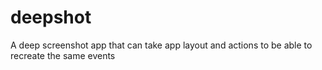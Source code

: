 # deepshot
A deep screenshot app that can take app layout and actions to be able to recreate the same events
